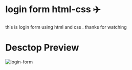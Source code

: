 # login form html-css ✈️

this is login form using html and css .
thanks for watching

<h1> Desctop Preview </h1>

![login-form](https://github.com/pouripz/login-form-html-css/assets/134682861/f79d19f2-82e2-4d7b-bcca-41a02f7d4e4d)
